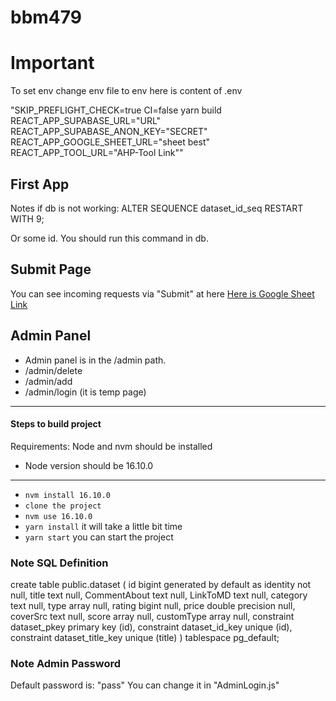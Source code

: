 # bbm479

# Important
To set env change env file to env
here is content of .env


"SKIP_PREFLIGHT_CHECK=true
CI=false yarn build
REACT_APP_SUPABASE_URL="URL"
REACT_APP_SUPABASE_ANON_KEY="SECRET"
REACT_APP_GOOGLE_SHEET_URL="sheet best"
REACT_APP_TOOL_URL="AHP-Tool Link""


## First App
Notes if db is not working:
ALTER SEQUENCE dataset_id_seq RESTART WITH 9;

Or some id. You should run this command in db.
## Submit Page
You can see incoming requests via "Submit" at here 
[Here is Google Sheet Link](https://docs.google.com/spreadsheets/d/1vM2VbZycjqfGiDUFEYNqw0wh-ndTA0aeCd4kamAhd3E/edit?usp=sharing)
## Admin Panel
- Admin panel is in the /admin path.
- /admin/delete
- /admin/add
- /admin/login (it is temp page)

------------
#### Steps to  build project 
Requirements:
Node and nvm should be installed
- Node version should be 16.10.0
---------------------------------
- `nvm install 16.10.0`
- `clone the project`
- `nvm use 16.10.0`
- `yarn install` it will take a little bit time
- `yarn start` you can start the project

### Note SQL Definition

create table
  public.dataset (
    id bigint generated by default as identity not null,
    title text null,
    CommentAbout text null,
    LinkToMD text null,
    category text null,
    type array null,
    rating bigint null,
    price double precision null,
    coverSrc text null,
    score array null,
    customType array null,
    constraint dataset_pkey primary key (id),
    constraint dataset_id_key unique (id),
    constraint dataset_title_key unique (title)
  ) tablespace pg_default;

### Note Admin Password 
Default password is: "pass"
You can change it in "AdminLogin.js"


